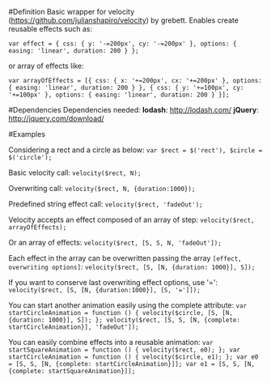 #Definition
Basic wrapper for velocity (https://github.com/julianshapiro/velocity) by grebett.
Enables create reusable effects such as:

`var effect = {
  css: {
    y: '-=200px',
    cy: '-=200px'
  },
  options: {
    easing: 'linear',
    duration: 200
  }
};`

or array of effects like:

`var arrayOfEffects = [{
  css: {
    x: '+=200px',
    cx: '+=200px'
  },
  options: {
    easing: 'linear',
    duration: 200
  }
}, {
  css: {
    y: '+=100px',
    cy: '+=100px'
  },
  options: {
    easing: 'linear',
    duration: 200
  }
}];`

#Dependencies
Dependencies needed:
__lodash__: http://lodash.com/
__jQuery__: http://jquery.com/download/

#Examples

Considering a rect and a circle as below:
`var $rect = $('rect'),
    $circle = $('circle');`

Basic velocity call: 
`velocity($rect, N);`

Overwriting call:
`velocity($rect, N, {duration:1000});`

Predefined string effect call:
`velocity($rect, 'fadeOut');`

Velocity accepts an effect composed of an array of step:
`velocity($rect, arrayOfEffects);`

Or an array of effects:
`velocity($rect, [S, S, N, 'fadeOut']);`

Each effect in the array can be overwritten passing the array `[effect, overwriting options]`:
`velocity($rect, [S, [N, {duration: 1000}], S]);`

If you want to conserve last overwriting effect options, use '=':
`velocity($rect, [S, [N, {duration:1000}], [S, '=']]);`

You can start another animation easily using the complete attribute:
`var startCircleAnimation = function () {
    velocity($circle, [S, [N, {duration: 1000}], S]);
};
velocity($rect, [S, S, [N, {complete: startCircleAnimation}], 'fadeOut']);`

You can easily combine effects into a reusable animation:
`var startSquareAnimation = function () {
    velocity($rect, e0);
};
var startCircleAnimation = function () {
    velocity($circle, e1);
};
var e0 = [S, S, [N, {complete: startCircleAnimation}]];
var e1 = [S, S, [N, {complete: startSquareAnimation}]];
`
